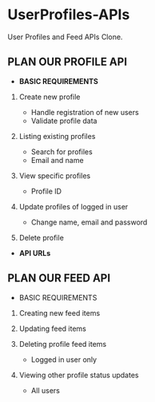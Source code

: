 # UserProfiles-APIs
User Profiles and Feed APIs Clone.

## PLAN OUR PROFILE API
- **BASIC REQUIREMENTS**
1. Create new profile 
   - Handle registration of new users
   - Validate profile data 
   
2. Listing existing profiles
   - Search for profiles
   - Email and name
   
3. View specific profiles
   - Profile ID
   
4. Update profiles of logged in user
   - Change name, email and password
   
5. Delete profile

- **API URLs**

## PLAN OUR FEED API
- BASIC REQUIREMENTS
1. Creating new feed items
2. Updating feed items
3. Deleting profile feed items
   - Logged in user only

4. Viewing other profile status updates
   - All users
